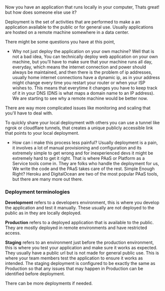 Now you have an application that runs locally in your computer, Thats great! but how does someone else use it?

Deployment is the set of activities that are performed to make a an application available to the public or for general use. Usually applications are hosted on a remote machine somewhere in a data center.

There might be some questions you have at this point,

- Why not just deploy the application on your own machine?
Well that is not a bad idea, You can technically deploy web application on your own machine, but you'll have to make sure that your machine runs all day, everyday, which means the internet connection and power should always be maintained, and then there is the problem of ip addresses, usually home internet connections have a dynamic ip, as in your address might change every time you restart your router or when your ISP wishes to. This means that everytime it changes you have to keep track of it in your DNS (DNS is what maps a domain name to an IP address). We are starting to see why a remote machine would be better now.

There are way more complicated issues like monitoring and scaling that you'll have to deal with.

To quickly share your local deployment with others you can use a tunnel like ngrok or cloudflare tunnels, that creates a unique publicly accessible link that points to your local deployment.

- How can i make this process less painful?
Usually deployment is a pain, it involves a lot of manual provisioning and configuration and its extremely simple to get wrong and for inexperienced devs it might be extremely hard to get it right. That is where PAaS or Platform as a Service tools come in. They are folks who handle the deployment for us, We write the code and the PAaS takes care of the rest. Simple Enough Right? Heroku and DigitalOcean are two of the most popular PAaS tools, but there are many more out there.

### Deployment terminologies

**Development** refers to a developers environment, this is where you develop the application and test it manually. These usually are not deployed to the public as in they are locally deployed.

**Production** refers to a deployed application that is available to the public. They are mostly deployed in remote environments and have restricted access.

**Staging** refers to an environment just before the production environment, this is where you test your application and make sure it works as expected. They usually have a public url but is not made for general public use. This is where your team members test the application to ensure it works as intended. The staging deployment is configured to be exactly the same as Production so that any issues that may happen in Production can be identified before deployment.

There can be more deployments if needed.

